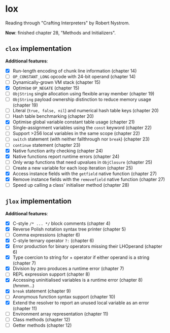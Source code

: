 # lox

Reading through "Crafting Interpreters" by Robert Nystrom.

**Now**: finished chapter 28, "Methods and Initializers".

## `clox` implementation

**Additional features**:

- [X] Run-length encoding of chunk line information (chapter 14)
- [ ] `OP_CONSTANT_LONG` opcode with 24-bit operand (chapter 14)
- [ ] Dynamically-grown VM stack (chapter 15)
- [X] Optimise `OP_NEGATE` (chapter 15)
- [ ] `ObjString` single allocation using flexible array member (chapter 19)
- [ ] `ObjString` payload ownership distinction to reduce memory usage (chapter 19)
- [ ] Literal (`true, false, nil`) and numerical hash table keys (chapter 20)
- [ ] Hash table benchmarking (chapter 20)
- [X] Optimise global variable constant table usage (chapter 21)
- [ ] Single-assignment variables using the `const` keyword (chapter 22)
- [ ] Support >256 local variables in the same scope (chapter 22)
- [ ] `switch` statement (with neither fallthrough nor `break`) (chapter 23)
- [ ] `continue` statement (chapter 23)
- [X] Native function arity checking (chapter 24)
- [X] Native functions report runtime errors (chapter 24)
- [ ] Only wrap functions that need upvalues in `ObjClosure` (chapter 25)
- [ ] Create a new variable for each loop iteration (chapter 25)
- [X] Access instance fields with the `getfield` native function (chapter 27)
- [X] Remove instance fields with the `removefield` native function (chapter 27)
- [ ] Speed up calling a class' initialiser method (chapter 28)

## `jlox` implementation

**Additional features**:

- [X] C-style `/* ... */` block comments (chapter 4)
- [X] Reverse Polish notation syntax tree printer (chapter 5)
- [ ] Comma expressions (chapter 6)
- [X] C-style ternary operator `?:` (chapter 6)
- [X] Error production for binary operators missing their LHOperand (chapter 6)
- [X] Type coercion to string for + operator if either operand is a string (chapter 7)
- [X] Division by zero produces a runtime error (chapter 7)
- [ ] REPL expression support (chapter 8)
- [X] Accessing uninitialised variables is a runtime error (chapter 8) (_hmmm_...)
- [X] `break` statement (chapter 9)
- [ ] Anonymous function syntax support (chapter 10)
- [X] Extend the resolver to report an unused local variable as an error (chapter 11)
- [ ] Environment array representation (chapter 11)
- [ ] Class methods (chapter 12)
- [ ] Getter methods (chapter 12)
